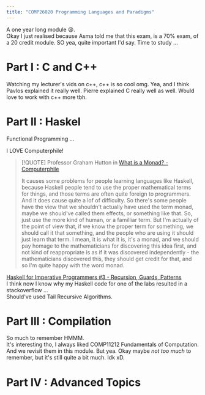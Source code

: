 ```yaml
---
title: "COMP26020 Programming Languages and Paradigms"
---
```

A one year long module :weary:.  
Okay I just realised because Asma told me that this exam, is a 70% exam, of a 20 credit module. SO yea, quite important I'd say. Time to study ...    

# Part I : C and C++

Watching my lecturer's vids on c++, c++ is so cool omg. Yea, and I think Pavlos explained it really well. Pierre explained C really well as well. Would love to work with c++ more tbh.

# Part II : Haskel

Functional Programming ...
  
I LOVE Computerphile!  

> [!QUOTE] Professor Graham Hutton in [What is a Monad? - Computerphile](https://www.youtube.com/watch?v=t1e8gqXLbsU)
> 
> It causes some problems for people learning languages like Haskell, because Haskell people tend to use the proper mathematical terms for things, and those terms are often quite foreign to programmers. And it does cause quite a lof of difficulty. So there's some people have the view that we shouldn't actually have used the term monad, maybe we should've called them effects, or something like that. So, just use the more kind of human, or a familliar term. But I'm actually of the point of view that, if we know the proper term for something, we should call it that something, and the people who are using it should just learn that term. I mean, it is what it is, it's a monad, and we should pay homage to the mathematicians for discovering this idea first, and not kind of reappropriate is as if it was discovered independently - the mathematicians discovered this, they should get credit for that, and so I'm quite happy with the word monad.

[Haskell for Imperative Programmers #3 - Recursion, Guards, Patterns](https://www.youtube.com/watch?v=y6xiaSkVlvs&list=PLe7Ei6viL6jGp1Rfu0dil1JH1SHk9bgDV&index=3)  
I think now I know why my Haskell code for one of the labs resulted in a stackoverflow ...  
Should've used Tail Recursive Algorithms.  


# Part III : Compilation

So much to remember HMMM.  
It's interesting tho, I always liked COMP11212 Fundamentals of Computation. And we revisit them in this module. But yea. Okay maybe *not too much* to remember, but it's still quite a bit much. Idk xD.  

# Part IV : Advanced Topics